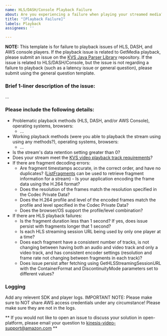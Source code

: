 ```yaml
---
name: HLS/DASH/Console Playback Failure
about: Are you experiencing a failure when playing your streamed media?
title: "[Playback Failure]"
labels: Playback
assignees: ''

---
```


**NOTE:** This template is for failure to playback issues of HLS, DASH, and AWS console players. If the playback issue is related to GetMedia playback, please submit an issue on the [KVS Java Parser Library](https://github.com/aws/amazon-kinesis-video-streams-parser-library) repository. If the issue is related to HLS/DASH/Console, but the issue is not regarding a failure to playback (such as a latency issue or general question), please submit using the general question template.

### Brief 1-liner description of the issue:
...

### Please include the following details:
- Problematic playback methods (HLS, DASH, and/or AWS Console), operating systems, browsers:
  - ...
- Working playback methods (were you able to playback the stream using using any methods?), operating systems, browsers:
  - ...
- Is the stream's data retention setting greater than 0?
- Does your stream meet the [KVS video playback track requirements](https://docs.aws.amazon.com/kinesisvideostreams/latest/dg/video-playback-requirements.html)?
- If there are fragment decoding errors:
  - Are fragment timestamps accurate, in the correct order, and have no duplicates? ([ListFragments](https://docs.aws.amazon.com/kinesisvideostreams/latest/dg/API_reader_ListFragments.html) can be used to retrieve fragment information for a stream) - Is your application encoding the frame data using the H.264 format?
  - Does the resolution of the frames match the resolution specified in the Codec Private Data?
  - Does the H.264 profile and level of the encoded frames match the profile and level specified in the Codec Private Data?
  - Does the browser/OS support the profile/level combination?
- If there are HLS playback failures:
  - Is the fragment duration less than 1 second? If yes, does issue persist with fragments longer that 1 second?
  - Is each HLS streaming session URL being used by only one player at a time?
  - Does each fragment have a consistent number of tracks, is not changing between having both an audio and video track and only a video track, and has consistent encoder settings (resolution and frame rate not changing between fragments in each track)?
  - Does issue persist after fetching using GetHLSStreamingSessionURL with the ContainerFormat and DiscontinuityMode parameters set to different values?


### Logging
Add any relevent SDK and player logs.  IMPORTANT NOTE:  Please make sure to NOT share AWS access credentials under any circumstance!  Please make sure they are not in the logs.

** If you would not like to open an issue to discuss your solution in open-platform, please email your question to kinesis-video-support@amazon.com **
